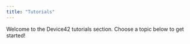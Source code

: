 ```yaml
---
title: "Tutorials"
---
```


Welcome to the Device42 tutorials section. Choose a topic below to get started!
 

